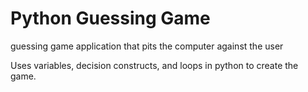 # Python Guessing Game

guessing game application that pits the computer against the user

Uses variables, decision constructs, and loops in python to create the game. 
